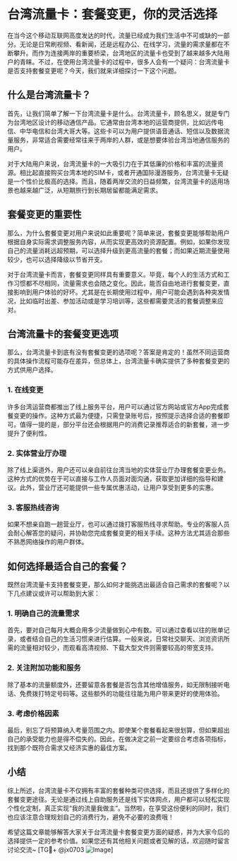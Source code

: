 # 台湾流量卡：套餐变更，你的灵活选择

在当今这个移动互联网高度发达的时代，流量已经成为我们生活中不可或缺的一部分。无论是日常刷视频、看新闻，还是远程办公、在线学习，流量的需求量都在不断攀升。而作为连接两岸的重要桥梁，台湾地区的流量卡也受到了越来越多大陆用户的青睐。不过，在使用台湾流量卡的过程中，很多人会有一个疑问：台湾流量卡是否支持套餐变更呢？今天，我们就来详细探讨一下这个问题。

## 什么是台湾流量卡？

首先，让我们简单了解一下台湾流量卡是什么。台湾流量卡，顾名思义，就是专门为台湾地区设计的移动通信产品。它通常由台湾本地的运营商提供，比如远传电信、中华电信和台湾大哥大等。这些卡可以为用户提供语音通话、短信以及数据流量服务，非常适合需要经常往来于两岸的人群，或是想要体验台湾当地通信服务的用户。

对于大陆用户来说，台湾流量卡的一大吸引力在于其低廉的价格和丰富的流量资源。相比起直接购买台湾本地的SIM卡，或者开通国际漫游服务，台湾流量卡无疑是一个性价比极高的选择。而且，随着两岸交流的日益频繁，台湾流量卡的适用场景也越来越广泛，从短期旅行到长期居留都能满足需求。

## 套餐变更的重要性

那么，为什么套餐变更对用户来说如此重要呢？简单来说，套餐变更能够帮助用户根据自身实际需求调整服务内容，从而实现更高效的资源配置。例如，如果你发现自己的流量消耗远超预期，可以选择升级到更高流量的套餐；而如果近期流量使用较少，也可以选择降级以节省开支。

对于台湾流量卡而言，套餐变更同样具有重要意义。毕竟，每个人的生活方式和工作习惯都不尽相同，流量需求也会随之变化。因此，能否自由地进行套餐变更，直接影响到用户体验的好坏。尤其是在长期使用过程中，用户可能会遇到各种突发情况，比如临时出差、参加活动或是学习培训等，这些都需要灵活的套餐调整来应对。

## 台湾流量卡的套餐变更选项

那么，台湾流量卡到底有没有套餐变更的选项呢？答案是肯定的！虽然不同运营商的具体操作流程可能存在差异，但总体上，台湾流量卡确实提供了多种套餐变更的方式供用户选择。

### 1. 在线变更

许多台湾运营商都推出了线上服务平台，用户可以通过官方网站或官方App完成套餐变更的操作。这种方式最为便捷，只需登录账号后，按照提示选择合适的套餐即可。值得一提的是，部分平台还会根据用户的消费记录推荐适合的新套餐，进一步提升了便利性。

### 2. 实体营业厅办理

除了线上渠道外，用户还可以亲自前往台湾当地的实体营业厅办理套餐变更业务。这种方式的优势在于可以直接与工作人员面对面沟通，获取更加详细的指导和建议。此外，营业厅还可能提供一些专属优惠活动，让用户享受到更多的实惠。

### 3. 客服热线咨询

如果不想亲自跑一趟营业厅，也可以通过拨打客服热线寻求帮助。专业的客服人员会耐心解答您的疑问，并协助您完成套餐变更的相关手续。这种方法尤其适合那些不熟悉网络操作的用户群体。

## 如何选择最适合自己的套餐？

既然台湾流量卡支持套餐变更，那么如何才能挑选出最适合自己需求的套餐呢？以下几点建议或许可以帮助到大家：

### 1. 明确自己的流量需求

首先，要对自己每月大概会用多少流量做到心中有数。可以通过查看以往的账单记录，或者结合自己的生活习惯来进行估算。一般来说，日常社交聊天、浏览资讯所需的流量相对较少，而观看高清视频、下载大型文件则需要较高的带宽支持。

### 2. 关注附加功能和服务

除了基本的流量额度外，还要留意各套餐是否包含其他增值服务，如无限制接听电话、免费拨打特定号码等。这些额外的功能往往能为用户带来更好的使用体验。

### 3. 考虑价格因素

最后，别忘了将预算纳入考量范围之内。即使某个套餐看起来很划算，但如果超出自己的承受能力也是得不偿失的。因此，在做决定之前一定要综合考虑各项指标，找到那个既符合需求又经济实惠的最佳方案。

## 小结

综上所述，台湾流量卡不仅拥有丰富的套餐种类可供选择，而且还提供了多样化的套餐变更途径。无论是通过线上自助服务还是线下实体网点，用户都可以轻松实现个性化定制，真正实现“我的流量我做主”。当然啦，在享受这份便利的同时，我们也应该注意合理规划自己的消费行为，避免不必要的浪费哦！

希望这篇文章能够解答大家关于台湾流量卡套餐变更方面的疑惑，并为大家今后的选择提供一定的参考价值。如果您还有其他相关问题或者见解的话，欢迎随时留言讨论交流~ [TG💪+ @jx0703 ![Image](https://github.com/user-attachments/assets/dbca1d08-cadb-493c-b0ec-ad6f7a83f270)]